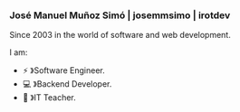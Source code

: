 ### **José Manuel Muñoz Simó | josemmsimo | irotdev**
Since 2003 in the world of software and web development.

I am:
- ⚡ 》Software Engineer.
- :computer: 》Backend Developer.
- :school: 》IT Teacher.
